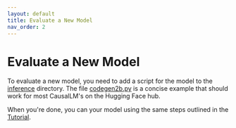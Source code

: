```yaml
---
layout: default
title: Evaluate a New Model
nav_order: 2
---
```


# Evaluate a New Model

To evaluate a new model, you need to add a script for the model to the
[inference](https://github.com/nuprl/MultiPL-E/tree/main/inference) directory.
The file [codegen2b.py] is a concise example that should work for most
CausalLM's on the Hugging Face hub.

When you're done, you can your model using the same steps outlined
in the [Tutorial].


[codegen2b.py]: https://github.com/nuprl/MultiPL-E/blob/main/inference/codegen2b.py
[Tutorial]: ./tutorial.html